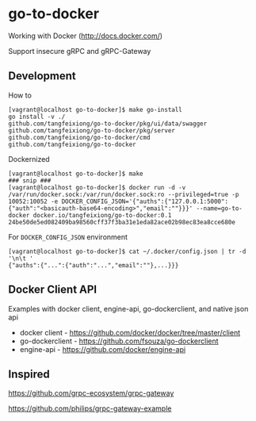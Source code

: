 # go-to-docker

Working with Docker (http://docs.docker.com/)

Support insecure gRPC and gRPC-Gateway

## Development

How to
```
[vagrant@localhost go-to-docker]$ make go-install
go install -v ./
github.com/tangfeixiong/go-to-docker/pkg/ui/data/swagger
github.com/tangfeixiong/go-to-docker/pkg/server
github.com/tangfeixiong/go-to-docker/cmd
github.com/tangfeixiong/go-to-docker
```

Dockernized
```
[vagrant@localhost go-to-docker]$ make
### snip ###
[vagrant@localhost go-to-docker]$ docker run -d -v /var/run/docker.sock:/var/run/docker.sock:ro --privileged=true -p 10052:10052 -e DOCKER_CONFIG_JSON='{"auths":{"127.0.0.1:5000":{"auth":"<basicauth-base64-encoding>","email":""}}}' --name=go-to-docker docker.io/tangfeixiong/go-to-docker:0.1
24be50de5ed082409ba98560cff37f3ba31e1eda82ace02b98ec83ea8cce680e
```

For `DOCKER_CONFIG_JSON` environment
```
[vagrant@localhost go-to-docker]$ cat ~/.docker/config.json | tr -d '\n\t '
{"auths":{"...":{"auth":"...","email":""},...}}}
```

## Docker Client API

Examples with docker client, engine-api, go-dockerclient, and native json api

* docker client - https://github.com/docker/docker/tree/master/client
* go-dockerclient - https://github.com/fsouza/go-dockerclient
* engine-api - https://github.com/docker/engine-api

## Inspired

https://github.com/grpc-ecosystem/grpc-gateway

https://github.com/philips/grpc-gateway-example
